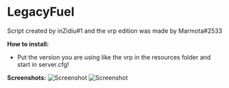 # LegacyFuel

Script created by inZidiu#1 and the vrp edition was made by Marmota#2533

 **How to install:**
  - Put the version you are using like the vrp in the resources folder and start in server.cfg!
  
   **Screenshots:**
  ![Screenshot](https://i.imgur.com/xXRePqf.jpg)
  ![Screenshot](https://i.imgur.com/RQ7VE5F.jpg)
